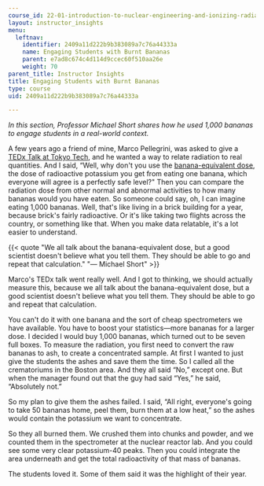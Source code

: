 ```yaml
---
course_id: 22-01-introduction-to-nuclear-engineering-and-ionizing-radiation-fall-2015
layout: instructor_insights
menu:
  leftnav:
    identifier: 2409a11d222b9b383089a7c76a44333a
    name: Engaging Students with Burnt Bananas
    parent: e7ad8c674c4d114d9ccec60f510aa26e
    weight: 70
parent_title: Instructor Insights
title: Engaging Students with Burnt Bananas
type: course
uid: 2409a11d222b9b383089a7c76a44333a

---
```


_In this section, Professor Michael Short shares how he used 1,000 bananas to engage students in a real-world context._

A few years ago a friend of mine, Marco Pellegrini, was asked to give a [TEDx Talk at Tokyo Tech](https://www.youtube.com/watch?v=MZZFxDZuU-s&feature=youtu.be), and he wanted a way to relate radiation to real quantities. And I said, “Well, why don't you use the [banana-equivalent dose](https://en.wikipedia.org/wiki/Banana_equivalent_dose), the dose of radioactive potassium you get from eating one banana, which everyone will agree is a perfectly safe level?" Then you can compare the radiation dose from other normal and abnormal activities to how many bananas would you have eaten. So someone could say, oh, I can imagine eating 1,000 bananas. Well, that's like living in a brick building for a year, because brick's fairly radioactive. Or it's like taking two flights across the country, or something like that. When you make data relatable, it's a lot easier to understand.

{{< quote "We all talk about the banana-equivalent dose, but a good scientist doesn't believe what you tell them. They should be able to go and repeat that calculation." "— Michael Short" >}}

Marco's TEDx talk went really well. And I got to thinking, we should actually measure this, because we all talk about the banana-equivalent dose, but a good scientist doesn't believe what you tell them. They should be able to go and repeat that calculation.

You can't do it with one banana and the sort of cheap spectrometers we have available. You have to boost your statistics—more bananas for a larger dose. I decided I would buy 1,000 bananas, which turned out to be seven full boxes. To measure the radiation, you first need to convert the raw bananas to ash, to create a concentrated sample. At first I wanted to just give the students the ashes and save them the time. So I called all the crematoriums in the Boston area. And they all said “No,” except one. But when the manager found out that the guy had said “Yes,” he said, “Absolutely not.”

So my plan to give them the ashes failed. I said, “All right, everyone's going to take 50 bananas home, peel them, burn them at a low heat,” so the ashes would contain the potassium we want to concentrate.

So they all burned them. We crushed them into chunks and powder, and we counted them in the spectrometer at the nuclear reactor lab. And you could see some very clear potassium-40 peaks. Then you could integrate the area underneath and get the total radioactivity of that mass of bananas.

The students loved it. Some of them said it was the highlight of their year.